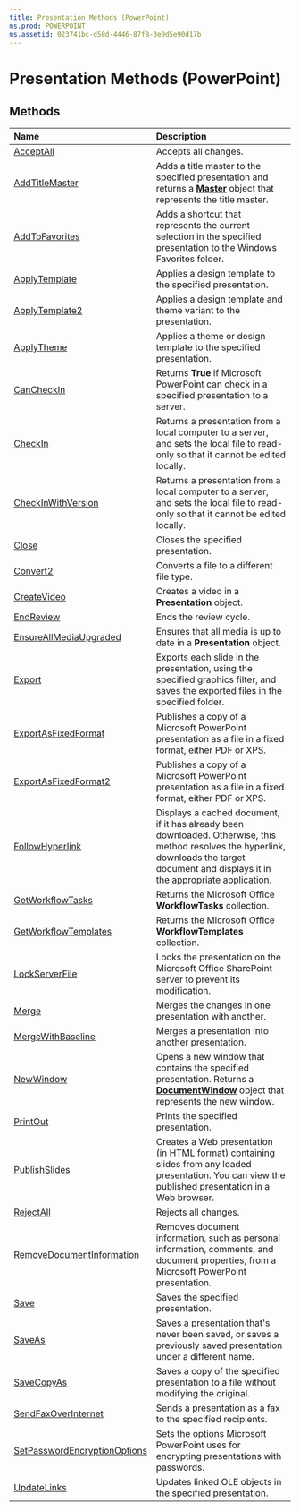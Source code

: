 ```yaml
---
title: Presentation Methods (PowerPoint)
ms.prod: POWERPOINT
ms.assetid: 023741bc-d58d-4446-87f8-3e0d5e90d17b
---
```



# Presentation Methods (PowerPoint)

## Methods



|**Name**|**Description**|
|:-----|:-----|
|[AcceptAll](presentation-acceptall-method-powerpoint.md)|Accepts all changes.|
|[AddTitleMaster](presentation-addtitlemaster-method-powerpoint.md)|Adds a title master to the specified presentation and returns a  **[Master](master-object-powerpoint.md)** object that represents the title master.|
|[AddToFavorites](presentation-addtofavorites-method-powerpoint.md)|Adds a shortcut that represents the current selection in the specified presentation to the Windows Favorites folder.|
|[ApplyTemplate](presentation-applytemplate-method-powerpoint.md)|Applies a design template to the specified presentation.|
|[ApplyTemplate2](presentation-applytemplate2-method-powerpoint.md)|Applies a design template and theme variant to the presentation.|
|[ApplyTheme](presentation-applytheme-method-powerpoint.md)|Applies a theme or design template to the specified presentation.|
|[CanCheckIn](presentation-cancheckin-method-powerpoint.md)|Returns  **True** if Microsoft PowerPoint can check in a specified presentation to a server.|
|[CheckIn](presentation-checkin-method-powerpoint.md)|Returns a presentation from a local computer to a server, and sets the local file to read-only so that it cannot be edited locally.|
|[CheckInWithVersion](presentation-checkinwithversion-method-powerpoint.md)|Returns a presentation from a local computer to a server, and sets the local file to read-only so that it cannot be edited locally.|
|[Close](presentation-close-method-powerpoint.md)|Closes the specified presentation.|
|[Convert2](presentation-convert2-method-powerpoint.md)|Converts a file to a different file type.|
|[CreateVideo](presentation-createvideo-method-powerpoint.md)|Creates a video in a  **Presentation** object.|
|[EndReview](presentation-endreview-method-powerpoint.md)|Ends the review cycle.|
|[EnsureAllMediaUpgraded](presentation-ensureallmediaupgraded-method-powerpoint.md)|Ensures that all media is up to date in a  **Presentation** object.|
|[Export](presentation-export-method-powerpoint.md)|Exports each slide in the presentation, using the specified graphics filter, and saves the exported files in the specified folder.|
|[ExportAsFixedFormat](presentation-exportasfixedformat-method-powerpoint.md)|Publishes a copy of a Microsoft PowerPoint presentation as a file in a fixed format, either PDF or XPS.|
|[ExportAsFixedFormat2](presentation-exportasfixedformat2-method-powerpoint.md)|Publishes a copy of a Microsoft PowerPoint presentation as a file in a fixed format, either PDF or XPS.|
|[FollowHyperlink](presentation-followhyperlink-method-powerpoint.md)|Displays a cached document, if it has already been downloaded. Otherwise, this method resolves the hyperlink, downloads the target document and displays it in the appropriate application.|
|[GetWorkflowTasks](presentation-getworkflowtasks-method-powerpoint.md)| Returns the Microsoft Office **WorkflowTasks** collection.|
|[GetWorkflowTemplates](presentation-getworkflowtemplates-method-powerpoint.md)|Returns the Microsoft Office  **WorkflowTemplates** collection.|
|[LockServerFile](presentation-lockserverfile-method-powerpoint.md)|Locks the presentation on the Microsoft Office SharePoint server to prevent its modification.|
|[Merge](presentation-merge-method-powerpoint.md)|Merges the changes in one presentation with another.|
|[MergeWithBaseline](presentation-mergewithbaseline-method-powerpoint.md)|Merges a presentation into another presentation.|
|[NewWindow](presentation-newwindow-method-powerpoint.md)| Opens a new window that contains the specified presentation. Returns a **[DocumentWindow](documentwindow-object-powerpoint.md)** object that represents the new window.|
|[PrintOut](presentation-printout-method-powerpoint.md)|Prints the specified presentation.|
|[PublishSlides](presentation-publishslides-method-powerpoint.md)|Creates a Web presentation (in HTML format) containing slides from any loaded presentation. You can view the published presentation in a Web browser.|
|[RejectAll](presentation-rejectall-method-powerpoint.md)|Rejects all changes.|
|[RemoveDocumentInformation](presentation-removedocumentinformation-method-powerpoint.md)|Removes document information, such as personal information, comments, and document properties, from a Microsoft PowerPoint presentation.|
|[Save](presentation-save-method-powerpoint.md)|Saves the specified presentation.|
|[SaveAs](presentation-saveas-method-powerpoint.md)|Saves a presentation that's never been saved, or saves a previously saved presentation under a different name.|
|[SaveCopyAs](presentation-savecopyas-method-powerpoint.md)|Saves a copy of the specified presentation to a file without modifying the original.|
|[SendFaxOverInternet](presentation-sendfaxoverinternet-method-powerpoint.md)|Sends a presentation as a fax to the specified recipients.|
|[SetPasswordEncryptionOptions](presentation-setpasswordencryptionoptions-method-powerpoint.md)|Sets the options Microsoft PowerPoint uses for encrypting presentations with passwords.|
|[UpdateLinks](presentation-updatelinks-method-powerpoint.md)|Updates linked OLE objects in the specified presentation.|

